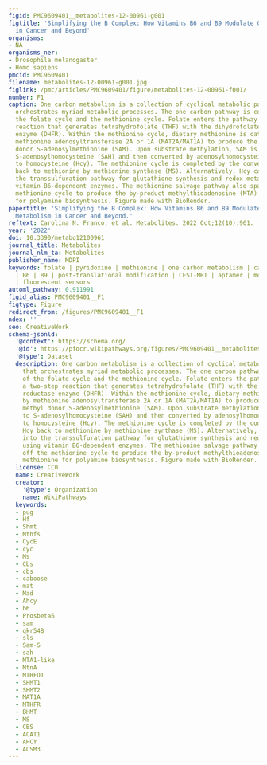 ```yaml
---
figid: PMC9609401__metabolites-12-00961-g001
figtitle: 'Simplifying the B Complex: How Vitamins B6 and B9 Modulate One Carbon Metabolism
  in Cancer and Beyond'
organisms:
- NA
organisms_ner:
- Drosophila melanogaster
- Homo sapiens
pmcid: PMC9609401
filename: metabolites-12-00961-g001.jpg
figlink: /pmc/articles/PMC9609401/figure/metabolites-12-00961-f001/
number: F1
caption: One carbon metabolism is a collection of cyclical metabolic pathways that
  orchestrates myriad metabolic processes. The one carbon pathway is comprised of
  the folate cycle and the methionine cycle. Folate enters the pathway through a two-step
  reaction that generates tetrahydrofolate (THF) with the dihydrofolate reductase
  enzyme (DHFR). Within the methionine cycle, dietary methionine is catabolized by
  methionine adenosyltransferase 2A or 1A (MAT2A/MAT1A) to produce the universal methyl
  donor S-adenosylmethionine (SAM). Upon substrate methylation, SAM is converted to
  S-adenosylhomocysteine (SAH) and then converted by adenosylhomocysteinase (AHCY)
  to homocysteine (Hcy). The methionine cycle is completed by the conversion of Hcy
  back to methionine by methionine synthase (MS). Alternatively, Hcy can fed into
  the transsulfuration pathway for glutathione synthesis and redox metabolism using
  vitamin B6-dependent enzymes. The methionine salvage pathway also sparks off the
  methionine cycle to produce the by-product methylthioadenosine (MTA) from methionine
  for polyamine biosynthesis. Figure made with BioRender.
papertitle: 'Simplifying the B Complex: How Vitamins B6 and B9 Modulate One Carbon
  Metabolism in Cancer and Beyond.'
reftext: Carolina N. Franco, et al. Metabolites. 2022 Oct;12(10):961.
year: '2022'
doi: 10.3390/metabo12100961
journal_title: Metabolites
journal_nlm_ta: Metabolites
publisher_name: MDPI
keywords: folate | pyridoxine | methionine | one carbon metabolism | cancer | methylation
  | B6 | B9 | post-translational modification | CEST-MRI | aptamer | metabolic probe
  | fluorescent sensors
automl_pathway: 0.911991
figid_alias: PMC9609401__F1
figtype: Figure
redirect_from: /figures/PMC9609401__F1
ndex: ''
seo: CreativeWork
schema-jsonld:
  '@context': https://schema.org/
  '@id': https://pfocr.wikipathways.org/figures/PMC9609401__metabolites-12-00961-g001.html
  '@type': Dataset
  description: One carbon metabolism is a collection of cyclical metabolic pathways
    that orchestrates myriad metabolic processes. The one carbon pathway is comprised
    of the folate cycle and the methionine cycle. Folate enters the pathway through
    a two-step reaction that generates tetrahydrofolate (THF) with the dihydrofolate
    reductase enzyme (DHFR). Within the methionine cycle, dietary methionine is catabolized
    by methionine adenosyltransferase 2A or 1A (MAT2A/MAT1A) to produce the universal
    methyl donor S-adenosylmethionine (SAM). Upon substrate methylation, SAM is converted
    to S-adenosylhomocysteine (SAH) and then converted by adenosylhomocysteinase (AHCY)
    to homocysteine (Hcy). The methionine cycle is completed by the conversion of
    Hcy back to methionine by methionine synthase (MS). Alternatively, Hcy can fed
    into the transsulfuration pathway for glutathione synthesis and redox metabolism
    using vitamin B6-dependent enzymes. The methionine salvage pathway also sparks
    off the methionine cycle to produce the by-product methylthioadenosine (MTA) from
    methionine for polyamine biosynthesis. Figure made with BioRender.
  license: CC0
  name: CreativeWork
  creator:
    '@type': Organization
    name: WikiPathways
  keywords:
  - pug
  - Hf
  - Shmt
  - Mthfs
  - CycE
  - cyc
  - Ms
  - Cbs
  - cbs
  - caboose
  - mat
  - Mad
  - Ahcy
  - b6
  - Prosbeta6
  - sam
  - qkr54B
  - sls
  - Sam-S
  - sah
  - MTA1-like
  - MtnA
  - MTHFD1
  - SHMT1
  - SHMT2
  - MAT1A
  - MTHFR
  - BHMT
  - MS
  - CBS
  - ACAT1
  - AHCY
  - ACSM3
---
```

